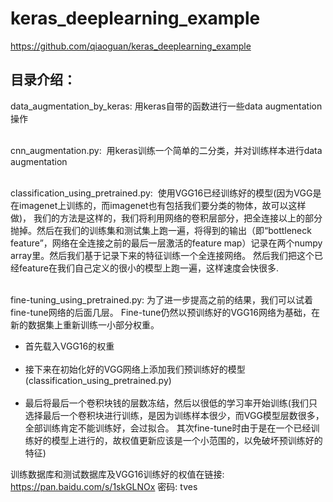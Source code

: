 # keras_deeplearning_example
https://github.com/qiaoguan/keras_deeplearning_example

## 目录介绍：
data_augmentation_by_keras: 用keras自带的函数进行一些data augmentation操作 <br><br>

cnn_augmentation.py:  用keras训练一个简单的二分类，并对训练样本进行data augmentation <br><br>

classification_using_pretrained.py:  使用VGG16已经训练好的模型(因为VGG是在imagenet上训练的，而imagenet也有包括我们要分类的物体，故可以这样做)， 我们的方法是这样的，我们将利用网络的卷积层部分，把全连接以上的部分抛掉。然后在我们的训练集和测试集上跑一遍，将得到的输出（即“bottleneck feature”，网络在全连接之前的最后一层激活的feature map）记录在两个numpy array里。然后我们基于记录下来的特征训练一个全连接网络。 然后我们把这个已经feature在我们自己定义的很小的模型上跑一遍，这样速度会快很多. <br><br>

fine-tuning_using_pretrained.py: 为了进一步提高之前的结果，我们可以试着fine-tune网络的后面几层。 Fine-tune仍然以预训练好的VGG16网络为基础，在新的数据集上重新训练一小部分权重。 <br>

* 首先载入VGG16的权重<br>
    
* 接下来在初始化好的VGG网络上添加我们预训练好的模型(classification_using_pretrained.py)<br>
    
* 最后将最后一个卷积块钱的层数冻结，然后以很低的学习率开始训练(我们只选择最后一个卷积块进行训练，是因为训练样本很少，而VGG模型层数很多，全部训练肯定不能训练好，会过拟合。  其次fine-tune时由于是在一个已经训练好的模型上进行的，故权值更新应该是一个小范围的，以免破坏预训练好的特征)<br>

训练数据库和测试数据库及VGG16训练好的权值在链接: https://pan.baidu.com/s/1skGLNOx 密码: tves
